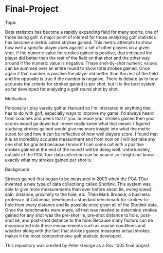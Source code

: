 # Final-Project

Topic

Data statistics has become a rapidly expanding field for many sports, one of those being golf. A major point of interest for those analyzing golf statistics has become a metric called strokes gained. This metric attempts to show how well a specific player does against a set of other players on a given shot. If the numeric value for strokes gained is positive, that indicated the player did better than the rest of the field on that shot and the other way around if the numeric value is negative. These shot-by-shot numeric values can be summed over an entire round to show total strokes gained. Once again if that number is positive the player did better than the rest of the field and the opposite is true if the number is negative. There is debate as to how accurate the criteria for strokes gained is per shot, but it is the best system so far developed for analyzing a golf round shot by shot.


Motivation

Personally I play varsity golf at Harvard so I'm interested in anything that has to do with golf, especially ways to improve my game. I'd always heard from coaches and peers that if you increase your strokes gained then your scores would go down but I never really knew what that meant. I figured studying strokes gained would give me more insight into what the metric stood for and how it can be reflective of how well players score. I found that it is an incredibly accurate measurment and from now on I will not take any one shot for granted because I know if I can come out with a positive strokes gained at the end of the round I will be doing well. Unfortunately, outside of the PGA Tour data collection can be scarce so I might not know exactly what my strokes gained per shot is.


Background

Strokes gained first began to be measured in 2003 when the PGA TOur invented a new type of data collectiong called Shotlink. This system was able to give more measurements than ever before about lie, swing speed, spin, distance, proximity to the hole, etc. Then Mark Broadie, a business professor at Columbia, developed a standard benchmark for strokes-to-hole from every distance and lie possible once given all of the Shotlink data. Once the benchmarks were made, all that was needed to determine strokes gained for any shot was the pre-shot lie, pre-shot distance to hole, post-shot lie, and post-shot distance to the hole. Because many factors can be incorporated into these measurements such as course conditions and weather along with the fact that strokes gained measures actual strokes, makes it the most comprehensive golf statistic developed.

This repository was created by Peter George as a Gov 1005 final project

                                                          
                                                          

